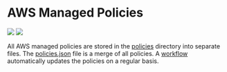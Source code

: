 # AWS Managed Policies

![](https://shields.io/date/1747637300.svg?label=last%20run)
![](https://shields.io/date/1747637300.svg?label=last%20updated)

All AWS managed policies are stored in the [policies](policies) directory into
separate files. The [policies.json](policies/policies.json) file is a merge of
all policies. A [workflow](.github/workflows/list-policies.yaml) automatically
updates the policies on a regular basis.
